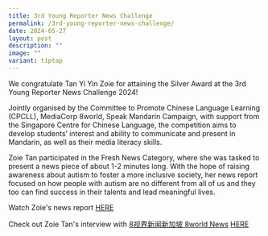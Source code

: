 ```yaml
---
title: 3rd Young Reporter News Challenge
permalink: /3rd-young-reporter-news-challenge/
date: 2024-05-27
layout: post
description: ""
image: ""
variant: tiptap
---
```

<p>We congratulate Tan Yi Yin Zoie for attaining the Silver Award at the
3rd Young Reporter News Challenge 2024!</p>
<p>Jointly organised by the Committee to Promote Chinese Language Learning
(CPCLL), MediaCorp 8world, Speak Mandarin Campaign, with support from the
Singapore Centre for Chinese Language, the competition aims to develop
students’ interest and ability to communicate and present in Mandarin,
as well as their media literacy skills.</p>
<p>Zoie Tan participated in the Fresh News Category, where she was tasked
to present a news piece of about 1-2 minutes long. With the hope of raising
awareness about autism to foster a more inclusive society, her news report
focused on how people with autism are no different from all of us and they
too can find success in their talents and lead meaningful lives.</p>
<p>Watch Zoie's news report <a href="https://www.8world.com/young-reporter-news-challenge-2024/winners" rel="noopener noreferrer nofollow" target="_blank">HERE</a>
</p>
<p>Check out Zoie Tan's interview with <a href="https://www.facebook.com/8worldnews?__cft__[0]=AZWkNBbtwgsoTTHku9Ib3ZyxroUQBFgrIYNo4EW6pGePtguL5PnEBWR6LD2isJqfCy0PXCeEE9QKW_wVMSTrm2mzit7feCG384pqvf6v01luXlPwwPfG-ObckiFRGDEJbMX5CBqfHuj4X7-Qn5tejPLykuFz4L6BX_R2a9qrsjnAGHQ7h82rDz7x-yrumI-6Tu0hV8tdCeFv-k66HPQko2jf&amp;__tn__=-]K-R" class="x1i10hfl xjbqb8w x1ejq31n xd10rxx x1sy0etr x17r0tee x972fbf xcfux6l x1qhh985 xm0m39n x9f619 x1ypdohk xt0psk2 xe8uvvx xdj266r x11i5rnm xat24cr x1mh8g0r xexx8yu x4uap5 x18d9i69 xkhd6sd x16tdsg8 x1hl2dhg xggy1nq x1a2a7pz x1sur9pj xkrqix3 x1fey0fg xo1l8bm" rel="noopener noreferrer nofollow" target="_blank">8视界新闻新加坡 8world News</a> 
<a href="https://www.8world.com/so-young/young-reporter-news-challenge-2024-fresh-news-reax-2463861" rel="noopener noreferrer nofollow" target="_blank">HERE</a>
</p>
<p></p>
<p></p>